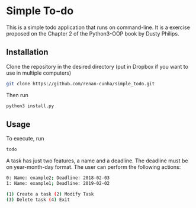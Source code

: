 # Simple To-do

This is a simple todo application that runs on command-line.
It is a exercise proposed on the Chapter 2 of the Python3-OOP book by Dusty 
Philips.

## Installation

Clone the repository in the desired directory (put in Dropbox if you want to 
use in multiple computers)

```bash
git clone https://github.com/renan-cunha/simple_todo.git
```
Then run
```bash
python3 install.py
```

## Usage
To execute, run
```bash
todo
```
A task has just two features, a name and a deadline. The deadline must be on
year-month-day format.
The user can perform the following actions:
```bash
0: Name: example2; Deadline: 2018-02-03
1: Name: example1; Deadline: 2019-02-02

(1) Create a task (2) Modify Task 
(3) Delete task (4) Exit
```
